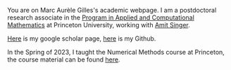 You are on Marc Aurèle Gilles's academic webpage. I am a postdoctoral research associate in the [Program in Applied and Computational Mathematics](https://www.pacm.princeton.edu/) at Princeton University, working with [Amit Singer](http://web.math.princeton.edu/~amits/).

[Here](https://scholar.google.com/citations?user=yAeZSxQAAAAJ&hl=en) is my google scholar page, [here](https://github.com/ma-gilles/) is my Github.

In the Spring of 2023, I taught the Numerical Methods course at Princeton, the course material can be found [here](mat321/mat321.md).